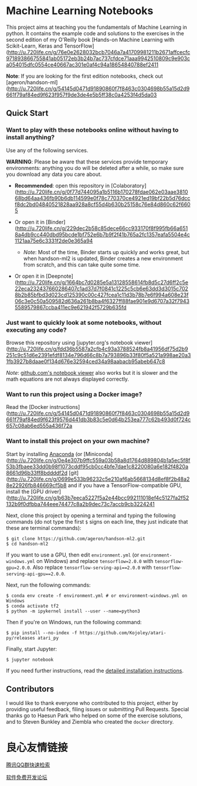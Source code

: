 Machine Learning Notebooks
==========================

This project aims at teaching you the fundamentals of Machine Learning in
python. It contains the example code and solutions to the exercises in the second edition of my O'Reilly book [Hands-on Machine Learning with Scikit-Learn, Keras and TensorFlow](http://u.720life.cn/g/76e0e2628032bcb7046a7a41709981211b2671affcecfc971893866755841ab05172eb3b24b7ac737cfdce71aaa9942510809c9e903ca054015dfc0554ce40667ac301e0af4c94a18654840788ef2411 

 

**Note**: If you are looking for the first edition notebooks, check out [ageron/handson-ml](http://u.720life.cn/g/54145d0471d91890860f7f8463c0304698b55a15d2d9661f79af84ed9f623f957f9de3de4e5b5ff38c0a4253f4d5da03 

## Quick Start

### Want to play with these notebooks online without having to install anything?
Use any of the following services.

**WARNING**: Please be aware that these services provide temporary environments: anything you do will be deleted after a while, so make sure you download any data you care about.

* **Recommended**: open this repository in [Colaboratory](http://u.720life.cn/g/0f77d744095a1b5116b170278fdae062e03aae381068bd64aa436fb90b6db114599e0f78c770370ce4921ed19bf22b5d76dccf8dc2bd04840521828aa928a8cf55d4b630b25158c76e84d860c62f6605 
   

* Or open it in [Binder](http://u.720life.cn/g/229dec2b58c85dece66cc933170f8f995fb66a6518a4db9cc440dbd95bcde1bf752e6b7b9f2f41b765a2fc1357eafa5504e4c1121aa75e6c3331f2de0e365a94 
   

  * _Note_: Most of the time, Binder starts up quickly and works great, but when handson-ml2 is updated, Binder creates a new environment from scratch, and this can take quite some time.

* Or open it in [Deepnote](http://u.720life.cn/g/1664bc7d0285e5a13128558614fb8d5c27d6ff2c5e22eca232437660286407c1ad37d7f0841c1225c5cb6e63dd3d3015c7028b2b85bfbd3d023cd125390c00c427fcea1c11d3b78b7e6f994a608e23f06c3e0c50a509582d636a261b8ba4f6327ff88fae901e9d6707a32f79435589579867ccba411ec9e621942f5729b635fd 
   

### Just want to quickly look at some notebooks, without executing any code?

Browse this repository using [jupyter.org's notebook viewer](http://u.720life.cn/g/fdd36b5587a2cfb4c93a3788524fb8a41956df75d2b9251c9c51d6e2391efdf8134e796d66c8b7a793896b33f80f5a521a998ae20a31fb3927b8daae0f134d676e32594ced34a98aabacb95abeb647c8 
   

_Note_: [github.com's notebook viewer](index.ipynb) also works but it is slower and the math equations are not always displayed correctly.

### Want to run this project using a Docker image?
Read the [Docker instructions](http://u.720life.cn/g/54145d0471d91890860f7f8463c0304698b55a15d2d9661f79af84ed9f623f9576d441db3b83c5e0d64b253ea777c62b493d0f724c657c08ab6ed555a436f72a 

### Want to install this project on your own machine?

Start by installing [Anaconda](http://u.720life.cn/g/8665655309c37f79878334c98bb1f36df2d1dd343638933e9f10ae13354950b3300a9154c7e16ea5769add7abbe38f8d)  (or [Miniconda](http://u.720life.cn/g/0e4e307b9ffc559a03b58a8d1764d889804b1a5ec5f8f53b3fbaee33dd0b98f1073cddf95cb0cc4bfe7dae1c8220080a6e182f4820a8661d96b33ff8bddddf2d  [git](http://u.720life.cn/g/0699e533b96232c5e210af6ab5668134d8ef8f2b48a28e22926fb846669cf5b8  and if you have a TensorFlow-compatible GPU, install the [GPU driver](http://u.720life.cn/g/b63b7eeca5227f5a2e44bcc992111018ef4c5127fa2f52132b9f0dfbba744eee74477c8a2b9dec73c7accb9cb3224241 

Next, clone this project by opening a terminal and typing the following commands (do not type the first `$` signs on each line, they just indicate that these are terminal commands):

    $ git clone https://github.com/ageron/handson-ml2.git
    $ cd handson-ml2

If you want to use a GPU, then edit `environment.yml` (or `environment-windows.yml` on Windows) and replace `tensorflow=2.0.0` with `tensorflow-gpu=2.0.0`. Also replace `tensorflow-serving-api==2.0.0` with `tensorflow-serving-api-gpu==2.0.0`.

Next, run the following commands:

    $ conda env create -f environment.yml # or environment-windows.yml on Windows
    $ conda activate tf2
    $ python -m ipykernel install --user --name=python3

Then if you're on Windows, run the following command:

    $ pip install --no-index -f https://github.com/Kojoley/atari-py/releases atari_py

Finally, start Jupyter:

    $ jupyter notebook

If you need further instructions, read the [detailed installation instructions](INSTALL.md).

## Contributors
I would like to thank everyone who contributed to this project, either by providing useful feedback, filing issues or submitting Pull Requests. Special thanks go to Haesun Park who helped on some of the exercise solutions, and to Steven Bunkley and Ziembla who created the `docker` directory.



 # 良心友情链接

[腾讯QQ群快速检索](http://u.720life.cn/s/8cf73f7c)

[软件免费开发论坛](http://u.720life.cn/s/bbb01dc0)